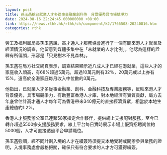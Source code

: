 ```yaml
---
layout: post
title: 孫玉菡稱已就業人才多從事金融業創科等　背景優秀具市場競爭力
date: 2024-08-16 22:24:45.000000000 +08:00
link: https://news.rthk.hk/rthk/ch/component/k2/1766508-20240816.htm
categories: rthk
---
```


勞工及福利局局長孫玉菡說，高才通人才服務協會進行了一個有關來港人才就業及經濟情況的調查，他留意到媒體多集中在「未就業的人才比例」，他認為這樣的詮釋有所偏頗，形容是「只見樹木不見森林」。

孫玉菡在局方社交網頁表示，調查結果顯示近八成人才已經在港就業，這些人才的家庭收入頗高，有68%超過5萬元，超過10萬元則有32%，20萬元或以上亦有15%，遠高於全港家庭每月收入中位數的3萬元。

他指出，已就業人才多從事金融業、創科、金融科技及專業服務等，反映來港人才背景優秀，具市場競爭力，有助豐富香港人才庫，對本地經濟有實質貢獻，局方去年底曾估計高才通人才每年可為香港帶來340億元的直接經濟貢獻，相當於本地生產總值約1.2%。

香港人才服務辦公室已連繫58家指定合作夥伴，提供網上支援配對服務，至今已轉介超過5500宗支援服務要求，線上平台每日實時展示市場上優質招聘崗位約5000個，人才可直接透過平台申請職位。

孫玉菡強調，經不同計劃入境的人才在續簽時須提交本地受聘或開辦參與業務的證明，入境事務處會嚴格把關，確保只有符合要求的人才方可獲得續簽。
